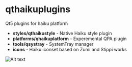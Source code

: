# qthaikuplugins
Qt5 plugins for haiku platform

* **styles/qthaikustyle** - Native Haiku style plugin
* **platforms/qhaikuplatform** - Experemental QPA plugin
* **tools/qsystray** - SystemTray manager
* **icons** - Haiku iconset based on Zumi and Stippi works

![Alt text](http://haikuware.ru/files/screenshots/haiku_qt5_native_look_test7.png "Haiku style")
